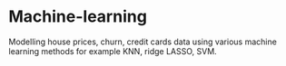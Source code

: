 # Machine-learning

Modelling house prices, churn, credit cards data using various machine learning methods for example KNN, ridge LASSO, SVM.
